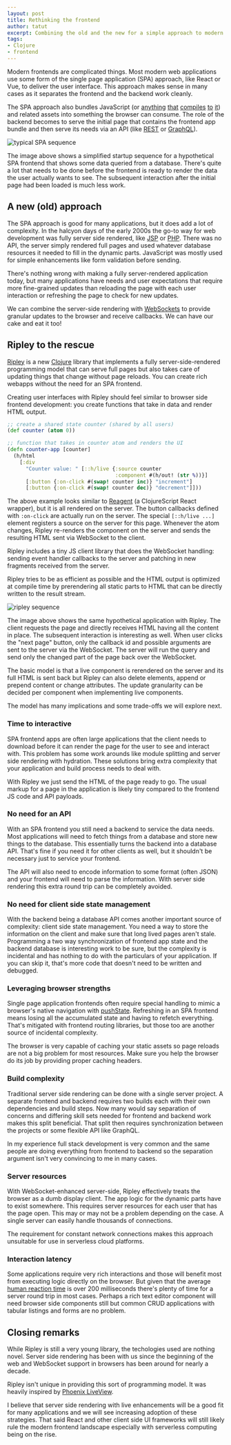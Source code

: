 ```yaml
---
layout: post
title: Rethinking the frontend
author: tatut
excerpt: Combining the old and the new for a simple approach to modern web frontends
tags:
- Clojure
- frontend
---
```


Modern frontends are complicated things. Most modern web applications use some form of the single
page application (SPA) approach, like React or Vue, to deliver the user interface. This approach
makes sense in many cases as it separates the frontend and the backend work cleanly.

The SPA approach also bundles JavaScript (or [anything](https://clojurescript.org) [that](https://www.typescriptlang.org/) [compiles](https://elm-lang.org/) [to](https://reasonml.github.io/) [it](https://fable.io/))
and related assets into something the browser can consume. The role of the backend becomes
to serve the initial page that contains the frontend app bundle and then serve its needs via an API (like [REST](https://en.wikipedia.org/wiki/Representational_state_transfer) or [GraphQL](https://graphql.org/)).

<!---
@startuml
group Initial page render
 frontend -> backend: request index page
 backend -> frontend: index page html
 frontend -> backend: request app.js
 backend -> frontend: app.js contents
 note left: frontend is ready to render,\n shows a loading spinner
 frontend -> backend: GET /items?start=0&limit=20
 note right of db: backend queries\ndata from database\nand formats to JSON
 backend -> db: SQL query data
 db -> backend: result rows
 backend -> frontend: query results as JSON
        note left: frontend is now ready\nfor 1st meaningful paint\ncontaining the data\nuser wants to see
end
group Interaction after page has been loaded
 note left of frontend: user clicks\nnext page
 frontend -> backend: GET /items?start=20&limit=20
 backend -> db: SQL query
 db -> backend: result rows
 backend -> frontend: query results as JSON
 note left of frontend: frontend renders\nupdated information
end
@enduml
-->
![typical SPA sequence](/img/2020-rethinking-frontend/spa-sequence.png)

The image above shows a simplified startup sequence for a hypothetical SPA frontend that shows some
data queried from a database. There's quite a lot that needs to be done before the frontend is
ready to render the data the user actually wants to see. The subsequent interaction after the initial
page had been loaded is much less work.

## A new (old) approach

The SPA approach is good for many applications, but it does add a lot of complexity. In the halcyon
days of the early 2000s the go-to way for web development was fully server side rendered, like [JSP](https://en.wikipedia.org/wiki/JavaServer_Pages) or [PHP](https://www.php.net/).
There was no API, the server simply rendered full pages and used whatever database resources it needed
to fill in the dynamic parts. JavaScript was mostly used for simple enhancements like form validation before
sending.

There's nothing wrong with making a fully server-rendered application today, but many applications
have needs and user expectations that require more fine-grained updates than reloading the page with
each user interaction or refreshing the page to check for new updates.

We can combine the server-side rendering with [WebSockets](https://en.wikipedia.org/wiki/WebSocket)
to provide granular updates to the browser and receive callbacks. We can have our cake and eat it too!

## Ripley to the rescue

[Ripley](https://github.com/tatut/ripley) is a new [Clojure](https://clojure.org/) library that
implements a fully server-side-rendered programming model that can serve full pages but also
takes care of updating things that change without page reloads. You can create rich webapps
without the need for an SPA frontend.

Creating user interfaces with Ripley should feel similar to browser side frontend
development: you create functions that take in data and render HTML output.

```clojure
;; create a shared state counter (shared by all users)
(def counter (atom 0))

;; function that takes in counter atom and renders the UI
(defn counter-app [counter]
  (h/html
    [:div
      "Counter value: " [::h/live {:source counter
                                   :component #(h/out! (str %))}]
      [:button {:on-click #(swap! counter inc)} "increment"]
      [:button {:on-click #(swap! counter dec)} "decrement"]]))
```

The above example looks similar to [Reagent](https://github.com/reagent-project/reagent)
(a ClojureScript React wrapper), but it is all rendered on the server.
The button callbacks defined with `:on-click` are actually run on the server.
The special `[::h/live ...]` element registers a source on the server for this
page. Whenever the atom changes, Ripley re-renders the component on the server and sends
the resulting HTML sent via WebSocket to the client.

Ripley includes a tiny JS client library that does the WebSocket handling: sending
event handler callbacks to the server and patching in new fragments received from
the server.

Ripley tries to be as efficient as possible and the HTML output is optimized at compile
time by prerendering all static parts to HTML that can be directly written to the result
stream.

<!---
@startuml
group Initial page render
  frontend -> backend: request index page
  backend -> db: SQL query data
  db -> backend: result rows
  backend -> frontend: full index page
  note left: browser renders the page\ncontaining the data\nuser wants to see
end
group Interaction after page has been loaded
 note left of frontend: user clicks\nnext page
 frontend -> backend: WS 1:[]
 backend -> db: SQL query
 db -> backend: result rows
 backend -> frontend: WS 0:R:...new HTML content...
 note left of frontend: frontend patches in\nupdated content
end
@enduml
-->
![ripley sequence](/img/2020-rethinking-frontend/ripley-sequence.png)

The image above shows the same hypothetical application with Ripley. The client
requests the page and directly receives HTML having all the content in place.
The subsequent interaction is interesting as well. When user clicks the "next page"
button, only the callback id and possible arguments are sent to the server via the
WebSocket. The server will run the query and send only the changed part of the
page back over the WebSocket.

The basic model is that a live component is rerendered on the server and its full
HTML is sent back but Ripley can also delete elements, append or prepend content
or change attributes. The update granularity can be decided per component when
implementing live components.


The model has many implications and some trade-offs we will explore next.

### Time to interactive

SPA frontend apps are often large applications that the client needs to download before
it can render the page for the user to see and interact with. This problem has some work
arounds like module splitting and server side rendering with hydration. These solutions
bring extra complexity that your application and build process needs to deal with.

With Ripley we just send the HTML of the page ready to go. The usual markup for a page in
the application is likely tiny compared to the frontend JS code and API payloads.

### No need for an API

With an SPA frontend you still need a backend to service the data needs.
Most applications will need to fetch things from a database and store new things to the database.
This essentially turns the backend into a database API. That's fine if you need it for other clients
as well, but it shouldn't be necessary just to service your frontend.

The API will also need to encode information to some format (often JSON) and your frontend
will need to parse the information. With server side rendering this extra round trip can be
completely avoided.

### No need for client side state management

With the backend being a database API comes another important source of complexity:
client side state management. You need a way to store the information on the client
and make sure that long lived pages aren't stale. Programming a two way synchronization
of frontend app state and the backend database is interesting work to be sure, but the
complexity is incidental and has nothing to do with the particulars of your application.
If you can skip it, that's more code that doesn't need to be written and debugged.

### Leveraging browser strengths

Single page application frontends often require special handling to mimic a browser's native navigation
with [pushState](https://developer.mozilla.org/en-US/docs/Web/API/History/pushState).
Refreshing in an SPA frontend means losing all the accumulated state and having to
refetch everything. That's mitigated with frontend routing libraries, but those too
are another source of incidental complexity.

The browser is very capable of caching your static assets so page reloads are not
a big problem for most resources. Make sure you help the browser do its job by
providing proper caching headers.

### Build complexity

Traditional server side rendering can be done with a single server project.
A separate frontend and backend requires two builds each with their own dependencies
and build steps. Now many would say separation of concerns and differing skill sets
needed for frontend and backend work makes this split beneficial. That split then
requires synchronization between the projects or some flexible API like GraphQL.

In my experience full stack development is very common and the same people are
doing everything from frontend to backend so the separation argument isn't very
convincing to me in many cases.

### Server resources

With WebSocket-enhanced server-side, Ripley effectively treats the browser
as a dumb display client. The app logic for the dynamic parts have to exist somewhere.
This requires server resources for each user that has the page open. This may or may not
be a problem depending on the case. A single server can easily handle thousands of
connections.

The requirement for constant network connections makes this approach unsuitable for use in
serverless cloud platforms.

### Interaction latency

Some applications require very rich interactions and those will benefit most from executing
logic directly on the browser. But given that the average [human reaction time](https://humanbenchmark.com/tests/reactiontime)
is over 200 milliseconds there's plenty of time for a server round trip in most cases.
Perhaps a rich text editor component will need browser side components still but common CRUD
applications with tabular listings and forms are no problem.


## Closing remarks

While Ripley is still a very young library, the techologies used are nothing novel.
Server side rendering has been with us since the beginning of the web and WebSocket
support in browsers has been around for nearly a decade.

Ripley isn't unique in providing this sort of programming model. It was heavily inspired
by [Phoenix LiveView](https://github.com/phoenixframework/phoenix_live_view).

I believe that server side rendering with live enhancements will be a good fit for
many applications and we will see increasing adoption of these strategies. That said
React and other client side UI frameworks will still likely rule the modern frontend
landscape especially with serverless computing being on the rise.
